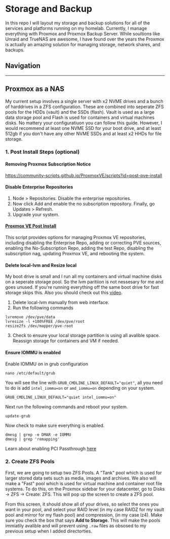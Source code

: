 # Storage and Backup
In this repo I will layout my storage and backup solutions for all of the services and platforms running on my homelab. 
Currently, I manage everything with Proxmox and Proxmox Backup Server. 
While soultions like Unraid and TrueNAS are awesome, I have found over the years the Proxmox is actually an amazing solution for managing storage, network shares, and backups.

## Navigation

---
## Proxmox as a NAS
My current setup involves a single server with x2 NVME drives and a bunch of harddrives in a ZFS configuration. 
These are combined into seperate ZFS pools for the HDDs (vault) and the SSDs (flash). 
Vault is used as a large data storage pool and Flash is used for containers and virtual machines disks. 
No mattery your configuratiuon you can follow this guide. 
However, I would recommend at least one NVME SSD for your boot drive, and at least 512gb if you don't have any other NVME SSDs and at least x2 HHDs for file storage.

### 1. Post Install Steps (optional)

#### Removing Proxmox Subscription Notice
https://community-scripts.github.io/ProxmoxVE/scripts?id=post-pve-install

#### Disable Enterprise Repositories
1. Node > Repositories. Disable the enterprise repositories.
2. Now click Add and enable the no subscription repository. Finally, go Updates > Refresh.
3. Upgrade your system.

#### [Proxmox VE Post Install](https://community-scripts.github.io/ProxmoxVE/scripts?id=post-pve-install)
This script provides options for managing Proxmox VE repositories, including disabling the Enterprise Repo, adding or correcting PVE sources, enabling the No-Subscription Repo, adding the test Repo, disabling the subscription nag, updating Proxmox VE, and rebooting the system.

#### Delete local-lvm and Resize local
My boot drive is small and I run all my containers and virtual machine disks on a seperate storage pool. 
So the lvm paritiion is not nessesary for me and goes unused. 
If you're running everything off the same boot drive for fast storage skips this. 
Also you should check out this [video](https://www.youtube.com/watch?v=czQuRgoBrmM).

1. Delete local-lvm manually from web interface.
2. Run the following commands
```
lvremove /dev/pve/data
lvresize -l +100%FREE /dev/pve/root
resize2fs /dev/mapper/pve-root
```
3. Check to ensure your local storage partition is using all avalible space. Reassign storage for containers and VM if needed.

#### Ensure IOMMU is enabled
Enable IOMMU on in grub configuration
```
nano /etc/default/grub
```
You will see the line with `GRUB_CMDLINE_LINUX_DEFAULT="quiet"`, all you need to do is add `intel_iommu=on` or `amd_iommu=on` depending on your system.
```
GRUB_CMDLINE_LINUX_DEFAULT="quiet intel_iommu=on"
```
Next run the following commands and reboot your system.
```
update-grub
```
Now check to make sure everything is enabled.
```
dmesg | grep -e DMAR -e IOMMU
dmesg | grep 'remapping'
```
Learn about enabling PCI Passthrough [here](https://pve.proxmox.com/wiki/PCI_Passthrough)


### 2. Create ZFS Pools

First, we are going to setup two ZFS Pools. A "Tank" pool which is used for larger stored data sets such as media, images and archives. 
We also will make a "Fast" pool which is used for virtual machine and container root file systems. 
To do this, on the Proxmox sidebar for your datacenter, go to Disks -> ZFS -> Create: ZFS. 
This will pop up the screen to create a ZFS pool.

From this screen, it should show all of your drives, so select the ones you want in your pool, and select your RAID level (in my case RAIDZ for my vault pool and mirror for my flash pool) and compression, (in my case lz4). 
Make sure you check the box that says **Add to Storage**. 
This will make the pools immiatily avalible and will prevent using `.raw` files as obsosed to my previous setup when I added directorties. 

 
